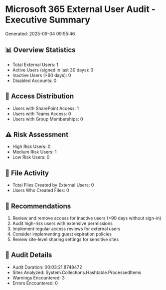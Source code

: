 # Microsoft 365 External User Audit - Executive Summary
Generated: 2025-09-04 09:55:46

## 📊 Overview Statistics
- Total External Users: 1
- Active Users (signed in last 30 days): 0
- Inactive Users (>90 days): 0
- Disabled Accounts: 0

## 🔐 Access Distribution
- Users with SharePoint Access: 1
- Users with Teams Access: 0
- Users with Group Memberships: 0

## ⚠️ Risk Assessment
- High Risk Users: 0
- Medium Risk Users: 1
- Low Risk Users: 0

## 📁 File Activity
- Total Files Created by External Users: 0
- Users Who Created Files: 0

## 🎯 Recommendations
1. Review and remove access for inactive users (>90 days without sign-in)
2. Audit high-risk users with extensive permissions
3. Implement regular access reviews for external users
4. Consider implementing guest expiration policies
5. Review site-level sharing settings for sensitive sites

## 📝 Audit Details
- Audit Duration: 00:03:21.8748472
- Sites Analyzed: System.Collections.Hashtable.ProcessedItems
- Warnings Encountered: 3
- Errors Encountered: 0
